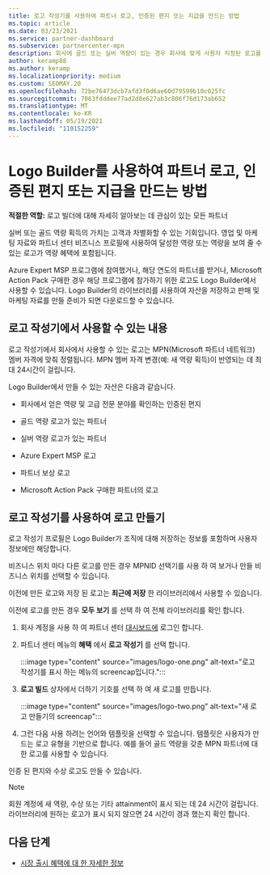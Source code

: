 ```yaml
---
title: 로고 작성기를 사용하여 파트너 로고, 인증된 편지 또는 지급을 만드는 방법
ms.topic: article
ms.date: 03/23/2021
ms.service: partner-dashboard
ms.subservice: partnercenter-mpn
description: 회사에 골드 또는 실버 역량이 있는 경우 회사에 맞게 사용자 지정된 로고를 생성하거나 파트너 센터 Logo Builder 도구를 사용하여 인증된 사용자 지정 인증 문자를 요청합니다.
author: keramp88
ms.author: keramp
ms.localizationpriority: medium
ms.custom: SEOMAY.20
ms.openlocfilehash: 72be76473dcb7afd3f8d6ae60d79599b10c025fc
ms.sourcegitcommit: 7063fdddee77ad2d8e627ab3c806f76d173ab652
ms.translationtype: MT
ms.contentlocale: ko-KR
ms.lasthandoff: 05/19/2021
ms.locfileid: "110152259"
---
```

# <a name="how-to-create-a-partner-logo-certified-letter-or-award-using-logo-builder"></a>Logo Builder를 사용하여 파트너 로고, 인증된 편지 또는 지급을 만드는 방법

**적절한 역할:** 로고 빌더에 대해 자세히 알아보는 데 관심이 있는 모든 파트너

실버 또는 골드 역량 획득의 가치는 고객과 차별화할 수 있는 기회입니다. 영업 및 마케팅 자료와 파트너 센터 비즈니스 프로필에 사용하여 달성한 역량 또는 역량을 보여 줄 수 있는 로고가 역량 혜택에 포함됩니다. 

Azure Expert MSP 프로그램에 참여했거나, 해당 연도의 파트너를 받거나, Microsoft Action Pack 구매한 경우 해당 프로그램에 참가하기 위한 로고도 Logo Builder에서 사용할 수 있습니다. Logo Builder의 라이브러리를 사용하여 자산을 저장하고 판매 및 마케팅 자료를 만들 준비가 되면 다운로드할 수 있습니다. 

## <a name="what-is-available-in-logo-builder"></a>로고 작성기에서 사용할 수 있는 내용

로고 작성기에서 회사에서 사용할 수 있는 로고는 MPN(Microsoft 파트너 네트워크) 멤버 자격에 맞춰 정렬됩니다. MPN 멤버 자격 변경(예: 새 역량 획득)이 반영되는 데 최대 24시간이 걸립니다.

Logo Builder에서 만들 수 있는 자산은 다음과 같습니다.

- 회사에서 얻은 역량 및 고급 전문 분야를 확인하는 인증된 편지

- 골드 역량 로고가 있는 파트너

- 실버 역량 로고가 있는 파트너

- Azure Expert MSP 로고

- 파트너 보상 로고

- Microsoft Action Pack 구매한 파트너의 로고

## <a name="create-a-logo-using-logo-builder"></a>로고 작성기를 사용하여 로고 만들기

로고 작성기 프로필은 Logo Builder가 조직에 대해 저장하는 정보를 포함하며 사용자 정보에만 해당합니다.

비즈니스 위치 마다 다른 로고를 만든 경우 MPNID 선택기를 사용 하 여 보거나 만들 비즈니스 위치를 선택할 수 있습니다.

이전에 만든 로고와 저장 된 로고는 **최근에 저장** 한 라이브러리에서 사용할 수 있습니다.

이전에 로고를 만든 경우 **모두 보기** 를 선택 하 여 전체 라이브러리를 확인 합니다.

1. 회사 계정을 사용 하 여 파트너 센터 [대시보드에](https://partner.microsoft.com/dashboard) 로그인 합니다.

1. 파트너 센터 메뉴의 **혜택** 에서 **로고 작성기** 를 선택 합니다.
 
   :::image type="content" source="images/logo-one.png" alt-text="로고 작성기를 표시 하는 메뉴의 screencap입니다.":::

3. **로고 빌드** 상자에서 더하기 기호를 선택 하 여 새 로고를 만듭니다.

   :::image type="content" source="images/logo-two.png" alt-text="새 로고 만들기의 screencap":::

4. 그런 다음 사용 하려는 언어와 템플릿을 선택할 수 있습니다. 템플릿은 사용자가 만드는 로고 유형을 기반으로 합니다. 예를 들어 골드 역량을 갖춘 MPN 파트너에 대 한 로고를 사용할 수 있습니다.

인증 된 편지와 수상 로고도 만들 수 있습니다.

>[!NOTE]
>회원 계정에 새 역량, 수상 또는 기타 attainment이 표시 되는 데 24 시간이 걸립니다. 라이브러리에 원하는 로고가 표시 되지 않으면 24 시간이 경과 했는지 확인 합니다.

## <a name="next-steps"></a>다음 단계

- [시장 출시 혜택에 대 한 자세한 정보](mpn-learn-about-go-to-market-benefits.md)
